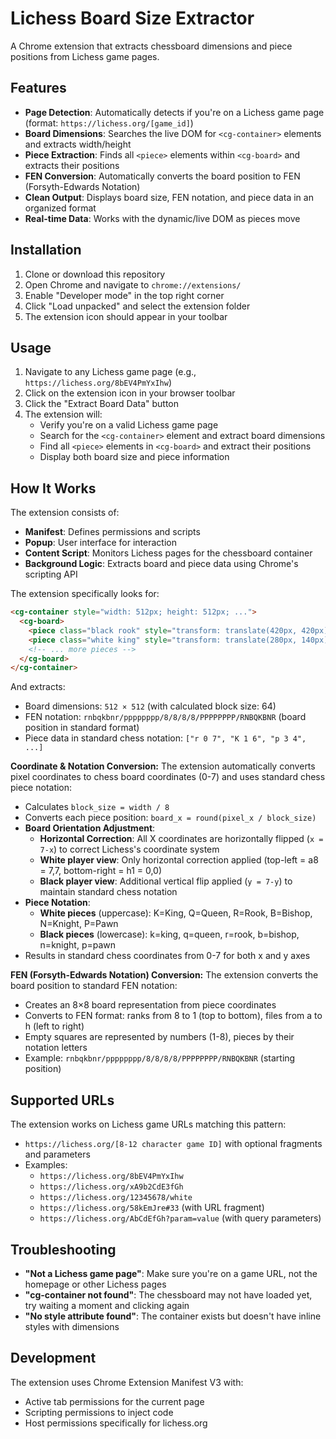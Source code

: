 # Lichess Board Size Extractor

A Chrome extension that extracts chessboard dimensions and piece positions from Lichess game pages.

## Features

- **Page Detection**: Automatically detects if you're on a Lichess game page (format: `https://lichess.org/[game_id]`)
- **Board Dimensions**: Searches the live DOM for `<cg-container>` elements and extracts width/height
- **Piece Extraction**: Finds all `<piece>` elements within `<cg-board>` and extracts their positions
- **FEN Conversion**: Automatically converts the board position to FEN (Forsyth-Edwards Notation)
- **Clean Output**: Displays board size, FEN notation, and piece data in an organized format
- **Real-time Data**: Works with the dynamic/live DOM as pieces move

## Installation

1. Clone or download this repository
2. Open Chrome and navigate to `chrome://extensions/`
3. Enable "Developer mode" in the top right corner
4. Click "Load unpacked" and select the extension folder
5. The extension icon should appear in your toolbar

## Usage

1. Navigate to any Lichess game page (e.g., `https://lichess.org/8bEV4PmYxIhw`)
2. Click on the extension icon in your browser toolbar
3. Click the "Extract Board Data" button
4. The extension will:
   - Verify you're on a valid Lichess game page
   - Search for the `<cg-container>` element and extract board dimensions
   - Find all `<piece>` elements in `<cg-board>` and extract their positions
   - Display both board size and piece information

## How It Works

The extension consists of:

- **Manifest**: Defines permissions and scripts
- **Popup**: User interface for interaction
- **Content Script**: Monitors Lichess pages for the chessboard container
- **Background Logic**: Extracts board and piece data using Chrome's scripting API

The extension specifically looks for:
```html
<cg-container style="width: 512px; height: 512px; ...">
  <cg-board>
    <piece class="black rook" style="transform: translate(420px, 420px);"></piece>
    <piece class="white king" style="transform: translate(280px, 140px);"></piece>
    <!-- ... more pieces -->
  </cg-board>
</cg-container>
```

And extracts:
- Board dimensions: `512 × 512` (with calculated block size: 64)
- FEN notation: `rnbqkbnr/pppppppp/8/8/8/8/PPPPPPPP/RNBQKBNR` (board position in standard format)
- Piece data in standard chess notation: `["r 0 7", "K 1 6", "p 3 4", ...]`

**Coordinate & Notation Conversion:**
The extension automatically converts pixel coordinates to chess board coordinates (0-7) and uses standard chess piece notation:
- Calculates `block_size = width / 8`
- Converts each piece position: `board_x = round(pixel_x / block_size)`
- **Board Orientation Adjustment**: 
  - **Horizontal Correction**: All X coordinates are horizontally flipped (`x = 7-x`) to correct Lichess's coordinate system
  - **White player view**: Only horizontal correction applied (top-left = a8 = 7,7, bottom-right = h1 = 0,0)
  - **Black player view**: Additional vertical flip applied (`y = 7-y`) to maintain standard chess notation
- **Piece Notation**: 
  - **White pieces** (uppercase): K=King, Q=Queen, R=Rook, B=Bishop, N=Knight, P=Pawn
  - **Black pieces** (lowercase): k=king, q=queen, r=rook, b=bishop, n=knight, p=pawn
- Results in standard chess coordinates from 0-7 for both x and y axes

**FEN (Forsyth-Edwards Notation) Conversion:**
The extension converts the board position to standard FEN notation:
- Creates an 8×8 board representation from piece coordinates
- Converts to FEN format: ranks from 8 to 1 (top to bottom), files from a to h (left to right)
- Empty squares are represented by numbers (1-8), pieces by their notation letters
- Example: `rnbqkbnr/pppppppp/8/8/8/8/PPPPPPPP/RNBQKBNR` (starting position)

## Supported URLs

The extension works on Lichess game URLs matching this pattern:
- `https://lichess.org/[8-12 character game ID]` with optional fragments and parameters
- Examples:
  - `https://lichess.org/8bEV4PmYxIhw`
  - `https://lichess.org/xA9b2CdE3fGh`
  - `https://lichess.org/12345678/white`
  - `https://lichess.org/58kEmJre#33` (with URL fragment)
  - `https://lichess.org/AbCdEfGh?param=value` (with query parameters)

## Troubleshooting

- **"Not a Lichess game page"**: Make sure you're on a game URL, not the homepage or other Lichess pages
- **"cg-container not found"**: The chessboard may not have loaded yet, try waiting a moment and clicking again
- **"No style attribute found"**: The container exists but doesn't have inline styles with dimensions

## Development

The extension uses Chrome Extension Manifest V3 with:
- Active tab permissions for the current page
- Scripting permissions to inject code
- Host permissions specifically for lichess.org
